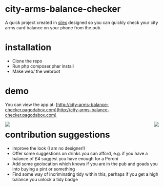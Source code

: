 city-arms-balance-checker
=========================

A quick project created in [silex](http://silex.sensiolabs.org/) designed so you can quickly check your city arms card balance on your phone from the pub.

installation
=============

- Clone the repo
- Run php composer.phar install
- Make web/ the webroot

demo
=====

You can view the app at: [http://city-arms-balance-checker.pagodabox.com](http://city-arms-balance-checker.pagodabox.com)

<div style="float: left"><img src="http://city-arms-balance-checker.pagodabox.com/img/ss1.png" /></div>
<div style="float: right"><img src="http://city-arms-balance-checker.pagodabox.com/img/ss2.png" /></div>

contribution suggestions
=========================

- Improve the look (I am no designer!)
- Offer some suggestions on drinks you can afford, e.g. if you have a balance of £4 suggest you have enough for a Peroni
- Add some geolocation which knows if you are in the pub and goads you into buying a pint or something
- Find some way of incriminating tidy within this, perhaps if you get a high balance you unlock a tidy badge